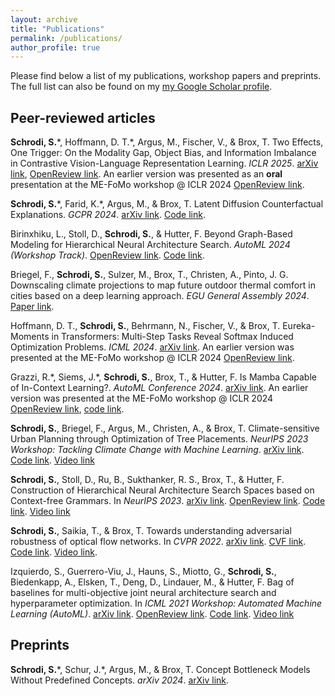 ```yaml
---
layout: archive
title: "Publications"
permalink: /publications/
author_profile: true
---
```


Please find below a list of my publications, workshop papers and preprints. The full list can also be found on my [my Google Scholar profile](https://scholar.google.com/citations?user=yC-y0PEAAAAJ&hl=en).

## Peer-reviewed articles

**Schrodi, S.**\*, Hoffmann, D. T.\*, Argus, M., Fischer, V., & Brox, T. Two Effects, One Trigger: On the Modality Gap, Object Bias, and Information Imbalance in Contrastive Vision-Language Representation Learning. _ICLR 2025_. [arXiv link](https://arxiv.org/abs/2404.07983), [OpenReview link](https://openreview.net/forum?id=uAFHCZRmXk). An earlier version was presented as an **oral** presentation at the ME-FoMo workshop @ ICLR 2024 [OpenReview link](https://openreview.net/forum?id=7QwFMLzQHH).

**Schrodi, S.**\*, Farid, K.\*, Argus, M., & Brox, T. Latent Diffusion Counterfactual Explanations. _GCPR 2024_. [arXiv link](https://arxiv.org/abs/2310.06668). [Code link](https://github.com/lmb-freiburg/ldce).

Birinxhiku, L., Stoll, D., **Schrodi, S.**, & Hutter, F. Beyond Graph-Based Modeling for Hierarchical Neural Architecture Search. _AutoML 2024 (Workshop Track)_. [OpenReview link](https://openreview.net/forum?id=gze7ISazsz). [Code link](https://github.com/automl/hnas_with_string_kernels).

Briegel, F., **Schrodi, S.**, Sulzer, M., Brox, T., Christen, A., Pinto, J. G. Downscaling climate
projections to map future outdoor thermal comfort in cities based on a deep learning approach. _EGU General Assembly 2024_. [Paper link](https://meetingorganizer.copernicus.org/EGU24/EGU24-16110.html).

Hoffmann, D. T., **Schrodi, S.**, Behrmann, N., Fischer, V., & Brox, T. Eureka-Moments in Transformers: Multi-Step Tasks Reveal Softmax Induced Optimization Problems. _ICML 2024_. [arXiv link](https://arxiv.org/abs/2310.12956). An earlier version was presented at the ME-FoMo workshop @ ICLR 2024 [OpenReview link](https://openreview.net/forum?id=BlRtsEBUaY).

Grazzi, R.\*, Siems, J.\*, **Schrodi, S.**, Brox, T., & Hutter, F. Is Mamba Capable of In-Context Learning?. _AutoML Conference 2024_. [arXiv link](https://arxiv.org/abs/2402.03170). An earlier version was presented at the ME-FoMo workshop @ ICLR 2024 [OpenReview link](https://openreview.net/forum?id=Iia0cnjMh2), [code link](https://github.com/automl/is_mamba_capable_of_icl).

**Schrodi, S.**, Briegel, F., Argus, M., Christen, A., & Brox, T. Climate-sensitive Urban Planning through Optimization of Tree Placements. _NeurIPS 2023 Workshop: Tackling Climate Change with Machine Learning_. [arXiv link](https://arxiv.org/abs/2310.05691). [Code link](https://github.com/lmb-freiburg/tree-planting). [Video link](https://slideslive.com/39012814/climatesensitive-urban-planning-through-optimization-of-tree-placements)

**Schrodi, S.**, Stoll, D., Ru, B., Sukthanker, R. S., Brox, T., & Hutter, F. Construction of Hierarchical Neural Architecture Search Spaces based on Context-free Grammars. In _NeurIPS 2023_. [arXiv link](https://arxiv.org/abs/2211.01842). [OpenReview link](https://openreview.net/forum?id=Hpt1i5j6wh). [Code link](https://github.com/automl/hierarchical_nas_construction). [Video link](https://slideslive.com/39011118/construction-of-hierarchical-neural-architecture-search-spaces-based-on-contextfree-grammars)

**Schrodi, S.**, Saikia, T., & Brox, T. Towards understanding adversarial robustness of optical flow networks. In _CVPR 2022_. [arXiv link](https://arxiv.org/abs/2103.16255). [CVF link](https://openaccess.thecvf.com/content/CVPR2022/html/Schrodi_Towards_Understanding_Adversarial_Robustness_of_Optical_Flow_Networks_CVPR_2022_paper.html). [Code link](https://github.com/lmb-freiburg/understanding_flow_robustness). [Video link](https://www.youtube.com/watch?v=pRpRWfAA8zE).

Izquierdo, S., Guerrero-Viu, J., Hauns, S., Miotto, G., **Schrodi, S.**, Biedenkapp, A., Elsken, T., Deng, D., Lindauer, M., & Hutter, F. Bag of baselines for multi-objective joint neural architecture search and hyperparameter optimization. In _ICML 2021 Workshop: Automated Machine Learning (AutoML)_. [arXiv link](https://arxiv.org/abs/2105.01015). [OpenReview link](https://openreview.net/forum?id=yEGlj93aLFY). [Code link](https://github.com/automl/multi-obj-baselines). [Video link](https://slideslive.com/38962449/bag-of-baselines-for-multiobjective-joint-neural-architecture-search-and-hyperparameter-optimization)

## Preprints

**Schrodi, S.**\*, Schur, J.\*, Argus, M., & Brox, T. Concept Bottleneck Models Without Predefined Concepts. _arXiv 2024_. [arXiv link](https://arxiv.org/abs/2407.03921).
